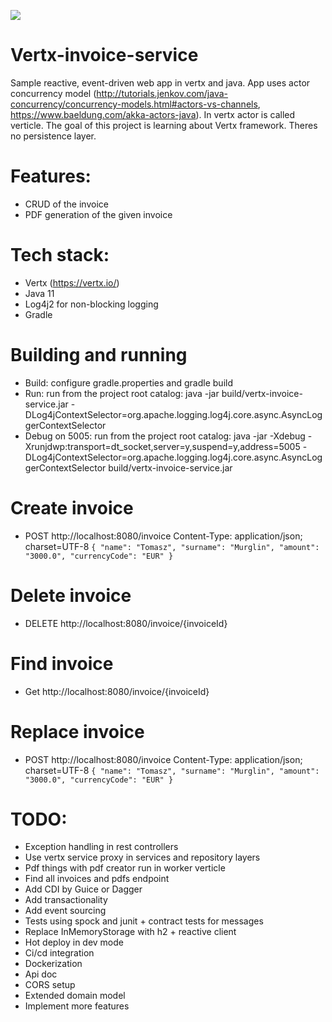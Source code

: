 <p align="left">
<a href="https://en.wikipedia.org/wiki/Representational_state_transfer"><img src="https://img.shields.io/badge/interface-REST-brightgreen.svg?longCache=true&style=flat-square"></a>
</p>

# Vertx-invoice-service
Sample reactive, event-driven web app in vertx and java.
App uses actor concurrency model (http://tutorials.jenkov.com/java-concurrency/concurrency-models.html#actors-vs-channels, https://www.baeldung.com/akka-actors-java).
In vertx actor is called verticle. The goal of this project is learning about Vertx framework. Theres no persistence layer.

# Features:
* CRUD of the invoice
* PDF generation of the given invoice

# Tech stack:
* Vertx (https://vertx.io/)
* Java 11
* Log4j2 for non-blocking logging
* Gradle

# Building and running
* Build: configure gradle.properties and gradle build
* Run: run from the project root catalog: java -jar build/vertx-invoice-service.jar -DLog4jContextSelector=org.apache.logging.log4j.core.async.AsyncLoggerContextSelector
* Debug on 5005: run from the project root catalog: java -jar -Xdebug -Xrunjdwp:transport=dt_socket,server=y,suspend=y,address=5005 -DLog4jContextSelector=org.apache.logging.log4j.core.async.AsyncLoggerContextSelector build/vertx-invoice-service.jar

# Create invoice
* POST http://localhost:8080/invoice
Content-Type: application/json; charset=UTF-8
`{
    "name": "Tomasz",
    "surname": "Murglin",
    "amount": "3000.0",
    "currencyCode": "EUR"
}`

# Delete invoice
* DELETE http://localhost:8080/invoice/{invoiceId}

# Find invoice
* Get http://localhost:8080/invoice/{invoiceId}

# Replace invoice
* POST http://localhost:8080/invoice
Content-Type: application/json; charset=UTF-8
`{
    "name": "Tomasz",
    "surname": "Murglin",
    "amount": "3000.0",
    "currencyCode": "EUR"
}`

# TODO:
* Exception handling in rest controllers
* Use vertx service proxy in services and repository layers
* Pdf things with pdf creator run in worker verticle
* Find all invoices and pdfs endpoint
* Add CDI by Guice or Dagger
* Add transactionality
* Add event sourcing
* Tests using spock and junit + contract tests for messages
* Replace InMemoryStorage with h2 + reactive client
* Hot deploy in dev mode
* Ci/cd integration
* Dockerization
* Api doc
* CORS setup
* Extended domain model
* Implement more features

